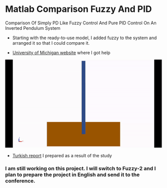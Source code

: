 # Matlab Comparison Fuzzy And PID
Comparison Of Simply PD Like Fuzzy Control And Pure PID Control On An Inverted Pendulum System

- Starting with the ready-to-use model, I added fuzzy to the system and arranged it so that I could compare it.

- [University of Michigan website](https://ctms.engin.umich.edu/CTMS/index.php?aux=Basics_Simulink) where I got help

<p align="center">
<img src="res.gif" alt="system">
</p>

- [Turkish report](report.pdf) I prepared as a result of the study

### I am still working on this project. I will switch to Fuzzy-2 and I plan to prepare the project in English and send it to the conference.
